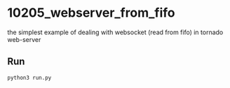 # 10205_webserver_from_fifo
the simplest example of dealing with websocket (read from fifo) in tornado web-server

## Run
```sh
python3 run.py
```
